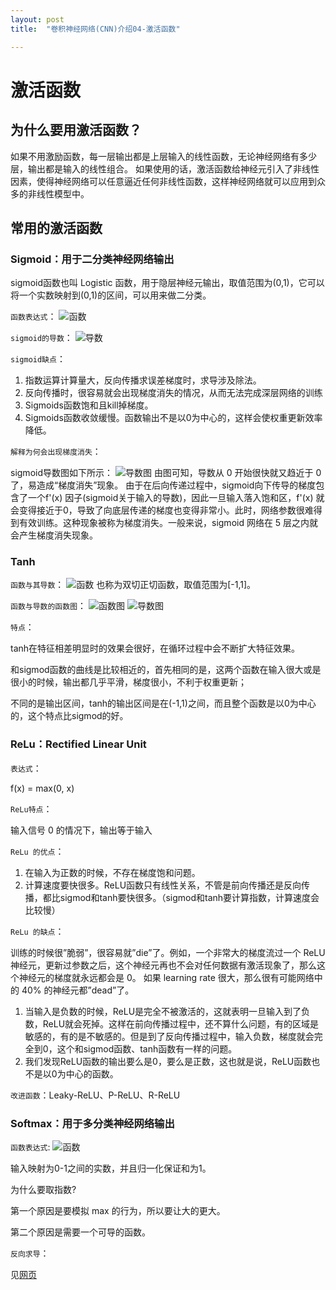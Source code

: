 ```yaml
---
layout: post
title:  "卷积神经网络(CNN)介绍04-激活函数"

---
```


# 激活函数

## 为什么要用激活函数？

如果不用激励函数，每一层输出都是上层输入的线性函数，无论神经网络有多少层，输出都是输入的线性组合。
如果使用的话，激活函数给神经元引入了非线性因素，使得神经网络可以任意逼近任何非线性函数，这样神经网络就可以应用到众多的非线性模型中。


## 常用的激活函数

### Sigmoid：用于二分类神经网络输出

sigmoid函数也叫 Logistic 函数，用于隐层神经元输出，取值范围为(0,1)，它可以将一个实数映射到(0,1)的区间，可以用来做二分类。

`函数表达式`：
![函数]({{site.url}}/images/CNN/sigmoid1.png)

`sigmoid的导数`：
![导数]({{site.url}}/images/CNN/sigmoid2.png)

`sigmoid缺点`：

1. 指数运算计算量大，反向传播求误差梯度时，求导涉及除法。
2. 反向传播时，很容易就会出现梯度消失的情况，从而无法完成深层网络的训练
3. Sigmoids函数饱和且kill掉梯度。
4. Sigmoids函数收敛缓慢。函数输出不是以0为中心的，这样会使权重更新效率降低。

`解释为何会出现梯度消失`：

sigmoid导数图如下所示：
![导数图]({{site.url}}/images/CNN/sigmoid2_fig.png)
由图可知，导数从 0 开始很快就又趋近于 0 了，易造成“梯度消失”现象。 由于在后向传递过程中，sigmoid向下传导的梯度包含了一个f'(x) 因子(sigmoid关于输入的导数)，因此一旦输入落入饱和区，f'(x) 就会变得接近于0，导致了向底层传递的梯度也变得非常小。此时，网络参数很难得到有效训练。这种现象被称为梯度消失。一般来说，sigmoid 网络在 5 层之内就会产生梯度消失现象。

### Tanh

`函数与其导数`：
![函数]({{site.url}}/images/CNN/tanh.png)
也称为双切正切函数，取值范围为[-1,1]。

`函数与导数的函数图`：
![函数图]({{site.url}}/images/CNN/tanh1.png)
![导数图]({{site.url}}/images/CNN/tanh2.png)

`特点`：

tanh在特征相差明显时的效果会很好，在循环过程中会不断扩大特征效果。

和sigmod函数的曲线是比较相近的，首先相同的是，这两个函数在输入很大或是很小的时候，输出都几乎平滑，梯度很小，不利于权重更新；

不同的是输出区间，tanh的输出区间是在(-1,1)之间，而且整个函数是以0为中心的，这个特点比sigmod的好。


### ReLu：Rectified Linear Unit
`表达式`：

f(x) = max(0, x)

`ReLu特点`：

输入信号 0 的情况下，输出等于输入

`ReLu 的优点`：

1. 在输入为正数的时候，不存在梯度饱和问题。
2. 计算速度要快很多。ReLU函数只有线性关系，不管是前向传播还是反向传播，都比sigmod和tanh要快很多。（sigmod和tanh要计算指数，计算速度会比较慢）

`ReLu 的缺点`：

训练的时候很”脆弱”，很容易就”die”了。例如，一个非常大的梯度流过一个 ReLU 神经元，更新过参数之后，这个神经元再也不会对任何数据有激活现象了，那么这个神经元的梯度就永远都会是 0。
如果 learning rate 很大，那么很有可能网络中的 40% 的神经元都”dead”了。

1. 当输入是负数的时候，ReLU是完全不被激活的，这就表明一旦输入到了负数，ReLU就会死掉。这样在前向传播过程中，还不算什么问题，有的区域是敏感的，有的是不敏感的。但是到了反向传播过程中，输入负数，梯度就会完全到0，这个和sigmod函数、tanh函数有一样的问题。
2. 我们发现ReLU函数的输出要么是0，要么是正数，这也就是说，ReLU函数也不是以0为中心的函数。

`改进函数`：Leaky-ReLU、P-ReLU、R-ReLU

### Softmax：用于多分类神经网络输出

`函数表达式`:
![函数]({{site.url}}/images/CNN/softmax.png)

输入映射为0-1之间的实数，并且归一化保证和为1。

为什么要取指数?

第一个原因是要模拟 max 的行为，所以要让大的更大。

第二个原因是需要一个可导的函数。


`反向求导`：

见[网页](https://www.jianshu.com/p/c02a1fbffad6)